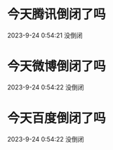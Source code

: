 # 今天腾讯倒闭了吗

2023-9-24 0:54:21 没倒闭

# 今天微博倒闭了吗

2023-9-24 0:54:22 没倒闭

# 今天百度倒闭了吗

2023-9-24 0:54:22 没倒闭


